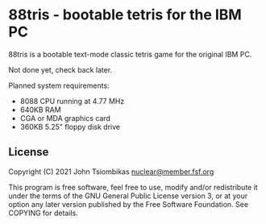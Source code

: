 88tris - bootable tetris for the IBM PC
=======================================

88tris is a bootable text-mode classic tetris game for the original IBM PC.

Not done yet, check back later.

Planned system requirements:
  - 8088 CPU running at 4.77 MHz
  - 640KB RAM
  - CGA or MDA graphics card
  - 360KB 5.25" floppy disk drive

License
-------
Copyright (C) 2021 John Tsiombikas <nuclear@member.fsf.org>

This program is free software, feel free to use, modify and/or redistribute it
under the terms of the GNU General Public License version 3, or at your option
any later version published by the Free Software Foundation. See COPYING for
details.
